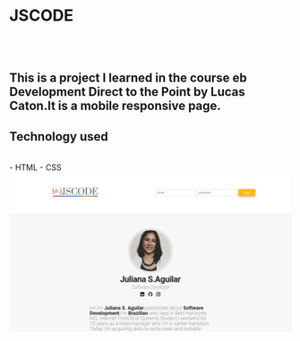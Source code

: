 <h1>JSCODE</h1>
<br>
<br> 
<h2> This is a project I learned in the course eb Development Direct to the Point by Lucas Caton.It is a mobile responsive page.</h2>


<h2>Technology used</h2>
<br>
   - HTML
   - CSS

<img src="https://github.com/Juliasil/CODE/blob/master/assets/Image/JSCODE.png?raw=true" />
<br>
<br>

<br>

